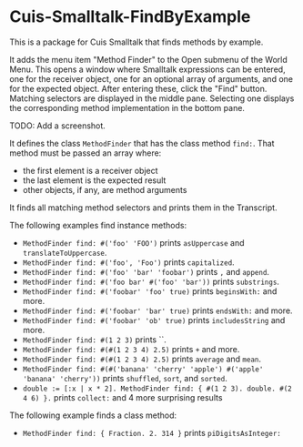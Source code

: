 # Cuis-Smalltalk-FindByExample

This is a package for Cuis Smalltalk that finds methods by example.

It adds the menu item "Method Finder" to the Open submenu of the World Menu.
This opens a window where Smalltalk expressions can be entered,
one for the receiver object, one for an optional array of arguments,
and one for the expected object.
After entering these, click the "Find" button.
Matching selectors are displayed in the middle pane.
Selecting one displays the corresponding method implementation in the bottom pane.

TODO: Add a screenshot.

It defines the class `MethodFinder` that has the class method `find:`.
That method must be passed an array where:

- the first element is a receiver object
- the last element is the expected result
- other objects, if any, are method arguments

It finds all matching method selectors and prints them in the Transcript.

The following examples find instance methods:

- `MethodFinder find: #('foo' 'FOO')` prints `asUppercase` and `translateToUppercase`.
- `MethodFinder find: #('foo', 'Foo')` prints `capitalized`.
- `MethodFinder find: #('foo' 'bar' 'foobar')` prints `,` and `append`.
- `MethodFinder find: #('foo bar' #('foo' 'bar'))` prints `substrings`.
- `MethodFinder find: #('foobar' 'foo' true)` prints `beginsWith:` and more.
- `MethodFinder find: #('foobar' 'bar' true)` prints `endsWith:` and more.
- `MethodFinder find: #('foobar' 'ob' true)` prints `includesString` and more.
- `MethodFinder find: #(1 2 3)` prints ``.
- `MethodFinder find: #(#(1 2 3 4) 2.5)` prints `+` and more.
- `MethodFinder find: #(#(1 2 3 4) 2.5)` prints `average` and `mean`.
- `MethodFinder find: #(#('banana' 'cherry' 'apple') #('apple' 'banana' 'cherry'))` prints `shuffled`, `sort`, and `sorted`.
- `double := [:x | x * 2]. MethodFinder find: { #(1 2 3). double. #(2 4 6) }.` prints `collect:` and 4 more surprising results

The following example finds a class method:

- `MethodFinder find: { Fraction. 2. 314 }` prints `piDigitsAsInteger:`
